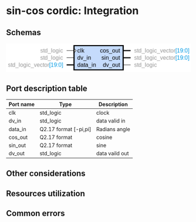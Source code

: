
# sin-cos cordic: Integration

## Schemas

![Module ports](./images/cordic_sincos_engine.png)

## Port description table

| Port name | Type                  | Description    |
| --------- | ----------------------| -------------- |
| clk       | std_logic             | clock          |
| dv_in     | std_logic             | data valid in  |
| data_in   | Q2.17 format [-pi,pi] | Radians angle  |
| cos_out   | Q2.17 format          | cosine         |
| sin_out   | Q2.17 format          | sine           |
| dv_out    | std_logic             | data vaild out |

## Other considerations


## Resources utilization

## Common errors
